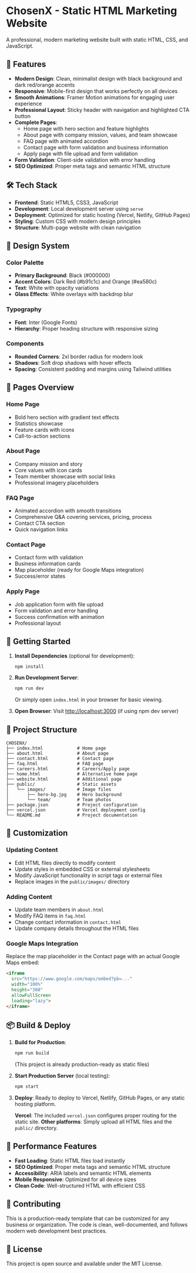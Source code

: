 # ChosenX - Static HTML Marketing Website

A professional, modern marketing website built with static HTML, CSS, and JavaScript.

## 🚀 Features

- **Modern Design**: Clean, minimalist design with black background and dark red/orange accents
- **Responsive**: Mobile-first design that works perfectly on all devices
- **Smooth Animations**: Framer Motion animations for engaging user experience
- **Professional Layout**: Sticky header with navigation and highlighted CTA button
- **Complete Pages**:
  - Home page with hero section and feature highlights
  - About page with company mission, values, and team showcase
  - FAQ page with animated accordion
  - Contact page with form validation and business information
  - Apply page with file upload and form validation
- **Form Validation**: Client-side validation with error handling
- **SEO Optimized**: Proper meta tags and semantic HTML structure

## 🛠 Tech Stack

- **Frontend**: Static HTML5, CSS3, JavaScript
- **Development**: Local development server using `serve`
- **Deployment**: Optimized for static hosting (Vercel, Netlify, GitHub Pages)
- **Styling**: Custom CSS with modern design principles
- **Structure**: Multi-page website with clean navigation

## 🎨 Design System

### Color Palette
- **Primary Background**: Black (#000000)
- **Accent Colors**: Dark Red (#b91c1c) and Orange (#ea580c)
- **Text**: White with opacity variations
- **Glass Effects**: White overlays with backdrop blur

### Typography
- **Font**: Inter (Google Fonts)
- **Hierarchy**: Proper heading structure with responsive sizing

### Components
- **Rounded Corners**: 2xl border radius for modern look
- **Shadows**: Soft drop shadows with hover effects
- **Spacing**: Consistent padding and margins using Tailwind utilities

## 📱 Pages Overview

### Home Page
- Bold hero section with gradient text effects
- Statistics showcase
- Feature cards with icons
- Call-to-action sections

### About Page
- Company mission and story
- Core values with icon cards
- Team member showcase with social links
- Professional imagery placeholders

### FAQ Page
- Animated accordion with smooth transitions
- Comprehensive Q&A covering services, pricing, process
- Contact CTA section
- Quick navigation links

### Contact Page
- Contact form with validation
- Business information cards
- Map placeholder (ready for Google Maps integration)
- Success/error states

### Apply Page
- Job application form with file upload
- Form validation and error handling
- Success confirmation with animation
- Professional layout

## 🚀 Getting Started

1. **Install Dependencies** (optional for development):
   ```bash
   npm install
   ```

2. **Run Development Server**:
   ```bash
   npm run dev
   ```
   Or simply open `index.html` in your browser for basic viewing.

3. **Open Browser**:
   Visit [http://localhost:3000](http://localhost:3000) (if using npm dev server)

## 📁 Project Structure

```
CHOSENX/
├── index.html             # Home page
├── about.html             # About page  
├── contact.html           # Contact page
├── faq.html               # FAQ page
├── careers.html           # Careers/Apply page
├── home.html              # Alternative home page
├── website.html           # Additional page
├── public/                # Static assets
│   └── images/            # Image files
│       ├── hero-bg.jpg    # Hero background
│       └── team/          # Team photos
├── package.json           # Project configuration
├── vercel.json            # Vercel deployment config
└── README.md              # Project documentation
```

## 🔧 Customization

### Updating Content
- Edit HTML files directly to modify content
- Update styles in embedded CSS or external stylesheets
- Modify JavaScript functionality in script tags or external files
- Replace images in the `public/images/` directory

### Adding Content
- Update team members in `about.html`
- Modify FAQ items in `faq.html`  
- Change contact information in `contact.html`
- Update company details throughout the HTML files

### Google Maps Integration
Replace the map placeholder in the Contact page with an actual Google Maps embed:
```html
<iframe
  src="https://www.google.com/maps/embed?pb=..."
  width="100%"
  height="300"
  allowFullScreen
  loading="lazy">
</iframe>
```

## 📦 Build & Deploy

1. **Build for Production**:
   ```bash
   npm run build
   ```
   (This project is already production-ready as static files)

2. **Start Production Server** (local testing):
   ```bash
   npm start
   ```

3. **Deploy**: 
   Ready to deploy to Vercel, Netlify, GitHub Pages, or any static hosting platform.
   
   **Vercel**: The included `vercel.json` configures proper routing for the static site.
   **Other platforms**: Simply upload all HTML files and the `public/` directory.

## 🎯 Performance Features

- **Fast Loading**: Static HTML files load instantly
- **SEO Optimized**: Proper meta tags and semantic HTML structure
- **Accessibility**: ARIA labels and semantic HTML elements
- **Mobile Responsive**: Optimized for all device sizes
- **Clean Code**: Well-structured HTML with efficient CSS

## 🤝 Contributing

This is a production-ready template that can be customized for any business or organization. The code is clean, well-documented, and follows modern web development best practices.

## 📄 License

This project is open source and available under the MIT License.
